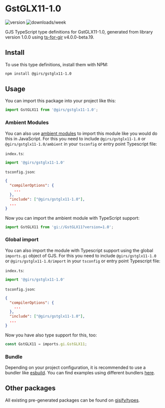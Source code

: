 
# GstGLX11-1.0

![version](https://img.shields.io/npm/v/@girs/gstglx11-1.0)
![downloads/week](https://img.shields.io/npm/dw/@girs/gstglx11-1.0)


GJS TypeScript type definitions for GstGLX11-1.0, generated from library version 1.0.0 using [ts-for-gir](https://github.com/gjsify/ts-for-gir) v4.0.0-beta.19.


## Install

To use this type definitions, install them with NPM:
```bash
npm install @girs/gstglx11-1.0
```

## Usage

You can import this package into your project like this:
```ts
import GstGLX11 from '@girs/gstglx11-1.0';
```

### Ambient Modules

You can also use [ambient modules](https://github.com/gjsify/ts-for-gir/tree/main/packages/cli#ambient-modules) to import this module like you would do this in JavaScript.
For this you need to include `@girs/gstglx11-1.0` or `@girs/gstglx11-1.0/ambient` in your `tsconfig` or entry point Typescript file:

`index.ts`:
```ts
import '@girs/gstglx11-1.0'
```

`tsconfig.json`:
```json
{
  "compilerOptions": {
    ...
  },
  "include": ["@girs/gstglx11-1.0"],
  ...
}
```

Now you can import the ambient module with TypeScript support: 

```ts
import GstGLX11 from 'gi://GstGLX11?version=1.0';
```

### Global import

You can also import the module with Typescript support using the global `imports.gi` object of GJS.
For this you need to include `@girs/gstglx11-1.0` or `@girs/gstglx11-1.0/import` in your `tsconfig` or entry point Typescript file:

`index.ts`:
```ts
import '@girs/gstglx11-1.0'
```

`tsconfig.json`:
```json
{
  "compilerOptions": {
    ...
  },
  "include": ["@girs/gstglx11-1.0"],
  ...
}
```

Now you have also type support for this, too:

```ts
const GstGLX11 = imports.gi.GstGLX11;
```

### Bundle

Depending on your project configuration, it is recommended to use a bundler like [esbuild](https://esbuild.github.io/). You can find examples using different bundlers [here](https://github.com/gjsify/ts-for-gir/tree/main/examples).

## Other packages

All existing pre-generated packages can be found on [gjsify/types](https://github.com/gjsify/types).

